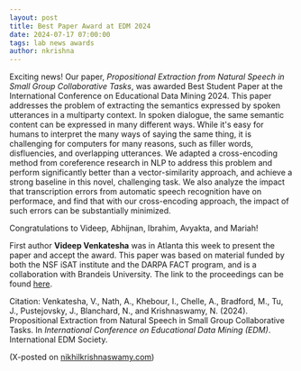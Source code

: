 ```yaml
---
layout: post
title: Best Paper Award at EDM 2024
date: 2024-07-17 07:00:00
tags: lab news awards
author: nkrishna
---
```


Exciting news! Our paper, *Propositional Extraction from Natural Speech in Small Group Collaborative Tasks*, was awarded Best Student Paper at the International Conference on Educational Data Mining 2024. This paper addresses the problem of extracting the semantics expressed by spoken utterances in a multiparty context. In spoken dialogue, the same semantic content can be expressed in many different ways. While it's easy for humans to interpret the many ways of saying the same thing, it is challenging for computers for many reasons, such as filler words, disfluencies, and overlapping utterances. We adapted a cross-encoding method from coreference research in NLP to address this problem and perform significantly better than a vector-similarity approach, and achieve a strong baseline in this novel, challenging task. We also analyze the impact that transcription errors from automatic speech recognition have on performace, and find that with our cross-encoding approach, the impact of such errors can be substantially minimized.

Congratulations to Videep, Abhijnan, Ibrahim, Avyakta, and Mariah!

First author **Videep Venkatesha** was in Atlanta this week to present the paper and accept the award. This paper was based on material funded by both the NSF iSAT institute and the DARPA FACT program, and is a collaboration with Brandeis University. The link to the proceedings can be found [here](https://educationaldatamining.org/edm2024/proceedings/2024.EDM-long-papers.14/2024.EDM-long-papers.14.pdf).

Citation: Venkatesha, V., Nath, A., Khebour, I., Chelle, A., Bradford, M., Tu, J., Pustejovsky, J., Blanchard, N., and Krishnaswamy, N. (2024). Propositional Extraction from Natural Speech in Small Group Collaborative Tasks. In *International Conference on Educational Data Mining (EDM)*. International EDM Society.

(X-posted on [nikhilkrishnaswamy.com](https://www.nikhilkrishnaswamy.com/2024/07/17/best-paper-award-edm-2024.html))
